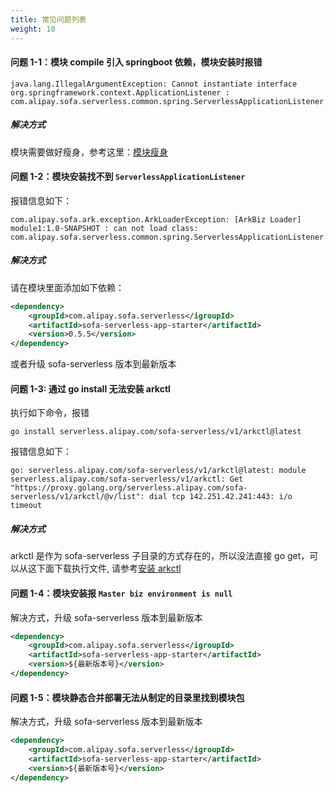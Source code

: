 ```yaml
---
title: 常见问题列表
weight: 10
---
```


#### 问题 1-1：模块 compile 引入 springboot 依赖，模块安装时报错
```text
java.lang.IllegalArgumentException: Cannot instantiate interface org.springframework.context.ApplicationListener : com.alipay.sofa.serverless.common.spring.ServerlessApplicationListener
```
##### 解决方式
模块需要做好瘦身，参考这里：[模块瘦身](/docs/tutorials/module-development/module-slimming.md)

#### 问题 1-2：模块安装找不到 `ServerlessApplicationListener`
报错信息如下：
```text
com.alipay.sofa.ark.exception.ArkLoaderException: [ArkBiz Loader] module1:1.0-SNAPSHOT : can not load class: com.alipay.sofa.serverless.common.spring.ServerlessApplicationListener
```
##### 解决方式
请在模块里面添加如下依赖：
```xml
<dependency>
    <groupId>com.alipay.sofa.serverless</igroupId>
    <artifactId>sofa-serverless-app-starter</artifactId>
    <version>0.5.5</version>
</dependency>
```
或者升级 sofa-serverless 版本到最新版本

#### 问题 1-3: 通过 go install 无法安装 arkctl
执行如下命令，报错
```shell
go install serverless.alipay.com/sofa-serverless/v1/arkctl@latest
```
报错信息如下：
```text
go: serverless.alipay.com/sofa-serverless/v1/arkctl@latest: module serverless.alipay.com/sofa-serverless/v1/arkctl: Get "https://proxy.golang.org/serverless.alipay.com/sofa-serverless/v1/arkctl/@v/list": dial tcp 142.251.42.241:443: i/o timeout
```
##### 解决方式
arkctl 是作为 sofa-serverless 子目录的方式存在的，所以没法直接 go get，可以从这下面下载执行文件, 请参考[安装 arkctl](https://github.com/sofastack/sofa-serverless/releases/tag/arkctl-release-0.1.0)

#### 问题 1-4：模块安装报 `Master biz environment is null`
解决方式，升级 sofa-serverless 版本到最新版本
```xml
<dependency>
    <groupId>com.alipay.sofa.serverless</igroupId>
    <artifactId>sofa-serverless-app-starter</artifactId>
    <version>${最新版本号}</version>
</dependency>
```

#### 问题 1-5：模块静态合并部署无法从制定的目录里找到模块包
解决方式，升级 sofa-serverless 版本到最新版本
```xml
<dependency>
    <groupId>com.alipay.sofa.serverless</igroupId>
    <artifactId>sofa-serverless-app-starter</artifactId>
    <version>${最新版本号}</version>
</dependency>
```
